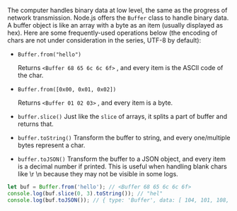 The computer handles binary data at low level, the same as the progress of network transmission.
Node.js offers the `Buffer` class to handle binary data. A buffer object is like an array with a byte as an item (usually displayed as hex). Here are some frequently-used operations below (the encoding of chars are not under consideration in the series, UTF-8 by default):

- `Buffer.from("hello")`

  Returns `<Buffer 68 65 6c 6c 6f>` , and every item is the ASCII code of the char.

- `Buffer.from([0x00, 0x01, 0x02])`

  Returns `<Buffer 01 02 03>` , and every item is a byte.

- `buffer.slice()`
  Just like the `slice` of arrays, it splits a part of buffer and returns that.
- `buffer.toString()`
  Transform the buffer to string, and every one/multiple bytes represent a char.
- `buffer.toJSON()`
  Transform the buffer to a JSON object, and every item is a decimal number if printed. This is useful when handling blank chars like \r \n because they may not be visible in some logs.

```javascript
let buf = Buffer.from('hello'); // <Buffer 68 65 6c 6c 6f>
console.log(buf.slice(0, 3).toString()); // "hel"
console.log(buf.toJSON()); // { type: 'Buffer', data: [ 104, 101, 108, 108, 111 ] }
```
